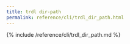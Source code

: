 ```yaml
---
title: trdl dir-path
permalink: reference/cli/trdl_dir_path.html
---
```


{% include /reference/cli/trdl_dir_path.md %}
